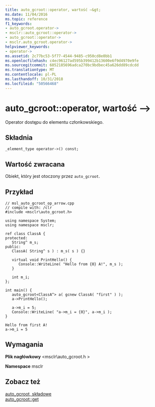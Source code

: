 ```yaml
---
title: auto_gcroot::operator, wartość —&gt;
ms.date: 11/04/2016
ms.topic: reference
f1_keywords:
- auto_gcroot.operator->
- msclr::auto_gcroot::operator->
- auto_gcroot::operator->
- msclr.auto_gcroot.operator->
helpviewer_keywords:
- operator->
ms.assetid: 2c77bc53-5f77-4544-9485-c950cd8e0bb1
ms.openlocfilehash: c4ec96127ad595b399412b13600e6f9d4970e9fe
ms.sourcegitcommit: 6052185696adca270bc9bdbec45a626dd89cdcdd
ms.translationtype: MT
ms.contentlocale: pl-PL
ms.lasthandoff: 10/31/2018
ms.locfileid: "50566468"
---
```

# <a name="autogcrootoperator-gt"></a>auto_gcroot::operator, wartość —&gt;

Operator dostępu do elementu członkowskiego.

## <a name="syntax"></a>Składnia

```
_element_type operator->() const;
```

## <a name="return-value"></a>Wartość zwracana

Obiekt, który jest otoczony przez `auto_gcroot`.

## <a name="example"></a>Przykład

```
// msl_auto_gcroot_op_arrow.cpp
// compile with: /clr
#include <msclr\auto_gcroot.h>

using namespace System;
using namespace msclr;

ref class ClassA {
protected:
   String^ m_s;
public:
   ClassA( String^ s ) : m_s( s ) {}

   virtual void PrintHello() {
      Console::WriteLine( "Hello from {0} A!", m_s );
   }

   int m_i;
};

int main() {
   auto_gcroot<ClassA^> a( gcnew ClassA( "first" ) );
   a->PrintHello();

   a->m_i = 5;
   Console::WriteLine( "a->m_i = {0}", a->m_i );
}
```

```Output
Hello from first A!
a->m_i = 5
```

## <a name="requirements"></a>Wymagania

**Plik nagłówkowy** \<msclr\auto_gcroot.h >

**Namespace** msclr

## <a name="see-also"></a>Zobacz też

[auto_gcroot, składowe](../dotnet/auto-gcroot-members.md)<br/>
[auto_gcroot::get](../dotnet/auto-gcroot-get.md)